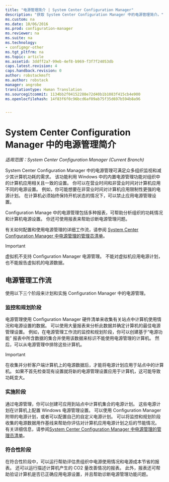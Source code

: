 ```yaml
---
title: "电源管理简介 | System Center Configuration Manager"
description: "获取 System Center Configuration Manager 中的电源管理简介。"
ms.custom: na
ms.date: 10/06/2016
ms.prod: configuration-manager
ms.reviewer: na
ms.suite: na
ms.technology:
- configmgr-other
ms.tgt_pltfrm: na
ms.topic: article
ms.assetid: 3ddff2a7-99eb-4ef8-b969-f3f7f24053db
caps.latest.revision: 4
caps.handback.revision: 0
author: robstackmsft
ms.author: robstack
manager: angrobe
translationtype: Human Translation
ms.sourcegitcommit: 1134bb2f04152288e72d40b1b1083f415cb4e900
ms.openlocfilehash: 14f83f6f0c96bcd6af09ab75f35d697b594b8a96


---
```

# <a name="introduction-to-power-management-in-system-center-configuration-manager"></a>System Center Configuration Manager 中的电源管理简介

*适用范围：System Center Configuration Manager (Current Branch)*

System Center Configuration Manager 中的电源管理可满足众多组织监视和减少其计算机功耗的需求。 该功能利用 Windows 中的内置电源管理功能对组织中的计算机应用相关且一致的设置。 你可以在营业时间和非营业时间对计算机应用不同的电源设置。 例如，你可能想要在非营业时间对计算机应用限制性更强的电源计划。 在计算机必须始终保持开机状态的情况下，可以禁止应用电源管理设置。  

 Configuration Manage 中的电源管理包括多种报表，可帮助分析组织的功耗情况和计算机电源设置。 你还可使用报表来帮助诊断电源管理问题。  

 有关如何配置和使用电源管理的详细工作流，请参阅 [System Center Configuration Manager 中电源管理的管理员清单](../../../../core/clients/manage/power/administrator-checklist-for-power-management.md)。  

> [!IMPORTANT]  
>  虚拟机不支持 Configuration Manager 电源管理。 不能对虚拟机应用电源计划，也不能报告虚拟机的电源数据。  

## <a name="the-power-management-workflow"></a>电源管理工作流  
 使用以下三个阶段来计划和实施 Configuration Manager 中的电源管理。  

### <a name="monitoring-and-planning-phase"></a>监控和规划阶段  
 电源管理使用 Configuration Manager 硬件清单来收集有关站点中计算机使用情况和电源设置的数据。 可以使用大量报表来分析此数据并确定计算机的最佳电源管理设置。 例如，在电源管理工作流的监控和规划阶段，你可以创建基于“电源功能”  报表中所含数据的集合并使用该数据来标识不能使用电源管理的计算机。 然后，可以从电源管理中排除这些计算机。  

> [!IMPORTANT]  
>  在收集并分析客户端计算机上的电源数据后，才能将电源计划应用于站点中的计算机。 如果不首先检查现有设置就将新的电源管理设置应用于计算机，这可能导致功耗变大。  

### <a name="enforcement-phase"></a>实施阶段  
 通过电源管理，你可以创建可应用到站点中计算机集合的电源计划。 这些电源计划在计算机上配置 Windows 电源管理设置。 可以使用 Configuration Manager 附带的电源计划，或者可以配置自己的自定义电源计划。 可以将监控和规划阶段收集的电源数据用作基线来帮助你评估对计算机应用电源计划之后的节能情况。 有关详细信息，请参阅[System Center Configuration Manager 中电源管理的管理员清单](../../../../core/clients/manage/power/administrator-checklist-for-power-management.md)。  

### <a name="compliance-phase"></a>符合性阶段  
 在符合性阶段中，可以运行帮助评估贵组织中电源使用情况和电源成本节省的报表。 还可以运行描述计算机产生的 CO2 量改善情况的报表。 此外，报表还可帮助验证计算机是否已正确应用电源设置，并且帮助诊断电源管理功能问题。  



<!--HONumber=Nov16_HO1-->


